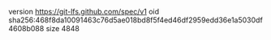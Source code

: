 version https://git-lfs.github.com/spec/v1
oid sha256:468f8da10091463c76d5ae018bd8f5f4ed46df2959edd36e1a5030df4608b088
size 4848
